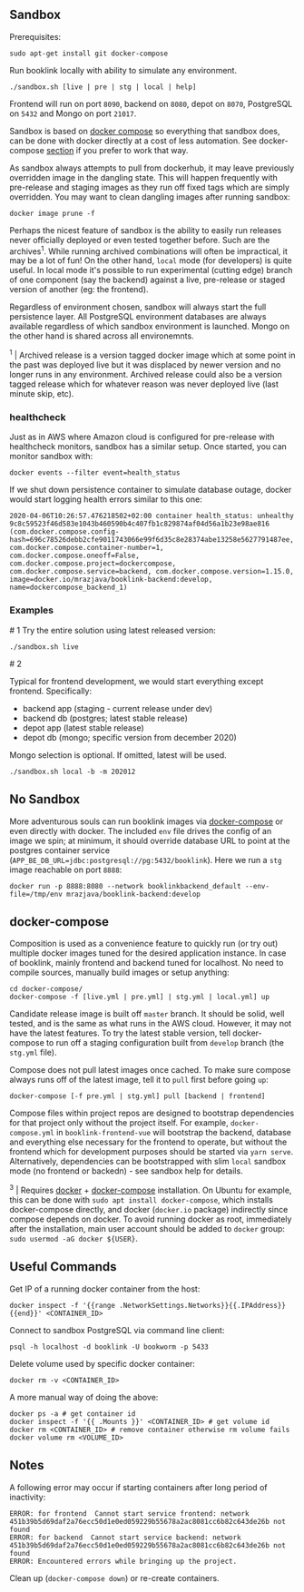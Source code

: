 ## Sandbox
Prerequisites:
```
sudo apt-get install git docker-compose
```
Run booklink locally with ability to simulate any environment.
```
./sandbox.sh [live | pre | stg | local | help]
```
Frontend will run on port `8090`, backend on `8080`, depot on `8070`, PostgreSQL on `5432` and Mongo on port `21017`.

Sandbox is based on [docker compose](https://docs.docker.com/compose/) so everything that sandbox does, can be done 
with docker directly at a cost of less automation. See docker-compose [section](#docker-compose) if you 
prefer to work that way.

As sandbox always attempts to pull from dockerhub, it may leave previously overridden image in the dangling 
state. This will happen frequently with pre-release and staging images as they run off fixed tags which are simply 
overridden. You may want to clean dangling images after running sandbox:
```
docker image prune -f
```
Perhaps the nicest feature of sandbox is the ability to easily run releases never officially deployed or even tested 
together before. Such are the archives<sup>1</sup>. While running archived combinations will often be impractical, it 
may be a lot of fun! On the other hand, `local` mode (for developers) is quite useful. In local mode it's possible to 
run experimental (cutting edge) branch of one component (say the backend) against a live, pre-release or staged version 
of another (eg: the frontend). 

Regardless of environment chosen, sandbox will always start the full persistence layer. All PostgreSQL environment 
databases are always available regardless of which sandbox environment is launched. Mongo on the other hand is shared 
across all environemnts.

<sup>1</sup> | Archived release is a version tagged docker image which at some point in the past was deployed live but it was displaced by newer version and no longer runs in any environment. Archived release could also be a version tagged release which for whatever reason was never deployed live (last minute skip, etc).

### healthcheck
Just as in AWS where Amazon cloud is configured for pre-release with healthcheck monitors, sandbox has a similar 
setup. Once started, you can monitor sandbox with:
```
docker events --filter event=health_status
```
If we shut down persistence container to simulate database outage, docker would start logging health errors similar 
to this one:
```
2020-04-06T10:26:57.476218502+02:00 container health_status: unhealthy 9c8c59523f46d583e1043b460590b4c407fb1c829874af04d56a1b23e98ae816 (com.docker.compose.config-hash=696c78526debb2cfe9011743066e99f6d35c8e28374abe13258e5627791487ee, com.docker.compose.container-number=1, com.docker.compose.oneoff=False, com.docker.compose.project=dockercompose, com.docker.compose.service=backend, com.docker.compose.version=1.15.0, image=docker.io/mrazjava/booklink-backend:develop, name=dockercompose_backend_1)
```

### Examples
\# 1
Try the entire solution using latest released version:

```
./sandbox.sh live
```

\# 2

Typical for frontend development, we would start everything except frontend. Specifically:
- backend app (staging - current release under dev)
- backend db (postgres; latest stable release)
- depot app (latest stable release)
- depot db (mongo; specific version from december 2020)

Mongo selection is optional. If omitted, latest will be used.

```
./sandbox.sh local -b -m 202012
```


## No Sandbox
More adventurous souls can run booklink images via [docker-compose](https://github.com/mrazjava/booklink#docker-compose) 
or even directly with docker. The included `env` file drives the config of an image we spin; at minimum, it should 
override database URL to point at the postgres container service (`APP_BE_DB_URL=jdbc:postgresql://pg:5432/booklink`). 
Here we run a `stg` image reachable on port `8888`:
```
docker run -p 8888:8080 --network booklinkbackend_default --env-file=/tmp/env mrazjava/booklink-backend:develop
```

## docker-compose
Composition is used as a convenience feature to quickly run (or try out) multiple docker images tuned for the desired 
application instance. In case of booklink, mainly frontend and backend tuned for localhost. No need to compile sources, 
manually build images or setup anything:
```
cd docker-compose/
docker-compose -f [live.yml | pre.yml] | stg.yml | local.yml] up
```
Candidate release image is built off `master` branch. It should be solid, well tested, and is the same as what runs in the 
AWS cloud. However, it may not have the latest features. To try the latest stable version, tell docker-compose to run off a 
staging configuration built from `develop` branch (the `stg.yml` file).

Compose does not pull latest images once cached. To make sure compose always runs off of the latest image, tell it to 
`pull` first before going `up`:
```
docker-compose [-f pre.yml | stg.yml] pull [backend | frontend]
```

Compose files within project repos are designed to bootstrap dependencies for that project only without the project 
itself. For example, `docker-compose.yml` in `booklink-frontend-vue` will bootstrap the backend, database and 
everything else necessary for the frontend to operate, but without the frontend which for development purposes should 
be started via `yarn serve`. Alternatively, dependencies can be bootstrapped with slim `local` sandbox mode (no frontend 
or backedn) - see sandbox help for details.

<sup>3</sup> | Requires [docker](https://docs.docker.com/install/) + [docker-compose](https://docs.docker.com/compose/install/) 
installation. On Ubuntu for example, this can be done with `sudo apt install docker-compose`, which installs 
docker-compose directly, and docker (`docker.io` package) indirectly since compose depends on docker. To avoid running 
docker as root, immediately after the installation, main user account should be added to `docker` group: 
`sudo usermod -aG docker ${USER}`.

## Useful Commands
Get IP of a running docker container from the host:
```
docker inspect -f '{{range .NetworkSettings.Networks}}{{.IPAddress}}{{end}}' <CONTAINER_ID>
```
Connect to sandbox PostgreSQL via command line client:
```
psql -h localhost -d booklink -U bookworm -p 5433
```
Delete volume used by specific docker container:
```
docker rm -v <CONTAINER_ID>
```
A more manual way of doing the above:
```
docker ps -a # get container id
docker inspect -f '{{ .Mounts }}' <CONTAINER_ID> # get volume id
docker rm <CONTAINER_ID> # remove container otherwise rm volume fails
docker volume rm <VOLUME_ID>
```

## Notes
A following error may occur if starting containers after long period of inactivity:
```
ERROR: for frontend  Cannot start service frontend: network 451b39b5d69daf2a76ecc50d1e0ed059229b55678a2ac8081cc6b82c643de26b not found
ERROR: for backend  Cannot start service backend: network 451b39b5d69daf2a76ecc50d1e0ed059229b55678a2ac8081cc6b82c643de26b not found
ERROR: Encountered errors while bringing up the project.
```
Clean up (`docker-compose down`) or re-create containers.